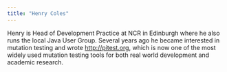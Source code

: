 ```yaml
---
title: "Henry Coles"
---
```


Henry is Head of Development Practice at NCR in Edinburgh where he also
runs the local Java User Group. Several years ago he became interested
in mutation testing and wrote <http://pitest.org>, which is now one of
the most widely used mutation testing tools for both real world
development and academic research.
